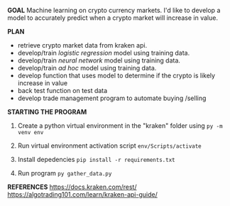 **GOAL**
Machine learning on crypto currency markets. I'd like to develop a model to accurately predict when a crypto market will increase in value.

 **PLAN**
- retrieve crypto market data from kraken api.
- develop/train *logistic regression* model using training data.
- develop/train *neural network* model using training data.
- develop/train *ad hoc* model using training data.
- develop function that uses model to determine if the crypto is likely increase in value
- back test function on test data
- develop trade management program to automate buying /selling

 **STARTING THE PROGRAM**
 1.  Create a python virtual environment in the "kraken" folder using
 `py -m venv env`

 2.  Run virtual environment activation script
 `env/Scripts/activate`

3. Install depedencies
`pip install -r requirements.txt`

4. Run program
`py gather_data.py`


**REFERENCES**
https://docs.kraken.com/rest/
https://algotrading101.com/learn/kraken-api-guide/

